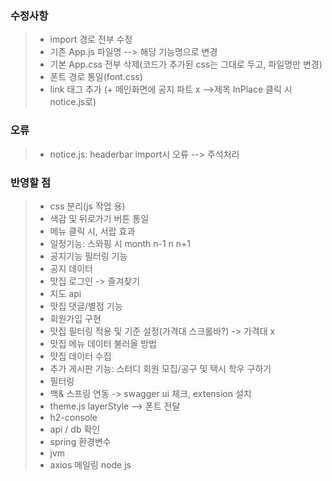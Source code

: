 ### 수정사항
> - import 경로 전부 수정
> - 기존 App.js 파일명 --> 해당 기능명으로 변경
> - 기본 App.css 전부 삭제(코드가 추가된 css는 그대로 두고, 파일명만 변경)
> - 폰트 경로 통일(font.css)
> - link 태그 추가
> (+ 메인화면에 공지 파트 x -->제목 InPlace 클릭 시 notice.js로)

### 오류
> - notice.js: headerbar import시 오류 --> <headerbar/> 주석처리

### 반영할 점
> - css 분리(js 작업 용)
> - 색감 및 뒤로가기 버튼 통일
> - 메뉴 클릭 시, 서랍 효과
> - 일정기능: 스와핑 시 month n-1 n n+1
> - 공지기능 필터링 기능 
> - 공지 데이터 
> - 맛집 로그인 -> 즐겨찾기 
> - 지도 api
> - 맛집 댓글/별점 기능
> - 회원가입 구현
> - 맛집 필터링 적용 및 기준 설정(가격대 스크롤바?) -> 가격대 x
> - 맛집 메뉴 데이터 불러올 방법
> - 맛집 데이터 수집 
> - 추가 게시판 기능: 스터디 회원 모집/공구 및 택시 학우 구하기
>- 필터링 
> - 백& 스프링 연동 -> swagger ui 체크, extension 설치 
> - theme.js layerStyle --> 폰트 전달
> - h2-console
> - api / db 확인
> - spring 환경변수
> - jvm 
> - axios 메일링 node js
